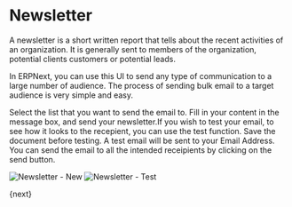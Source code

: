 # Newsletter

A newsletter is a short written report that tells about the recent activities
of an organization. It is generally sent to members of the organization,
potential clients customers or potential leads.

In ERPNext, you can use this UI to send any type of communication to a large
number of audience. The process of sending bulk email to a target audience is
very simple and easy.

Select the list that you want to send the email to. Fill in your content in
the message box, and send your newsletter.If you wish to test your email, to
see how it looks to the recepient, you can use the test function. Save the
document before testing. A test email will be sent to your Email Address. You can
send the email to all the intended receipients by clicking on the send button.

<img class="screenshot" alt="Newsletter - New" src="/assets/erpnext_docs/assets/img/crm/newsletter-new.png">

<img class="screenshot" alt="Newsletter - Test" src="/assets/erpnext_docs/assets/img/crm/newsletter-test.png">

{next}
